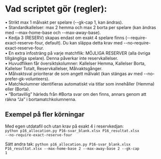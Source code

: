 # Vad scriptet gör (regler):

• Strikt max 1 målvakt per spelare (--gk-cap 1, kan ändras).  
• Standardkallelser: max 2 hemma och max 2 borta per spelare (kan ändras med --max-home-base och --max-away-base).  
• Kedja 3 (RESERV) skapas endast om exakt 4 spelare finns (--require-exact-reserve-four, default). Du kan släppa detta krav med --no-require-exact-reserve-four.  
• En extra infosträng på varje matchflik: MÖJLIGA RESERVER (alla övriga tillgängliga spelare). Denna påverkar inte reservkallelser.  
• Huvudfliken får översiktskolumner: Kallelser Hemma, Kallelser Borta, Kallelser Totalt, Reservkallelser, Målvaktsgånger.  
• Målvaktsval prioriterar de som angett målvakt (kan stängas av med --no-prefer-gk-volunteers).  
• Matchkolumner identifieras automatiskt via titlar som innehåller (Hemma) eller (Borta).  
• “Bortavillig” härleds från #Borta svar om den finns, annars genom att räkna “Ja” i bortamatchkolumnerna.  

## Exempel på fler körningar
Med egen utdatafil och utan krav på exakt 4 i reservkedjan:  
<code>python p16_allocation.py P16-svar_blank.xlsx P16_resultat.xlsx --no-require-exact-reserve-four</code>

Sätt andra tak:
<code>python p16_allocation.py P16-svar_blank.xlsx P16_resultat.xlsx --max-home-base 2 --max-away-base 2 --gk-cap 1</code>
